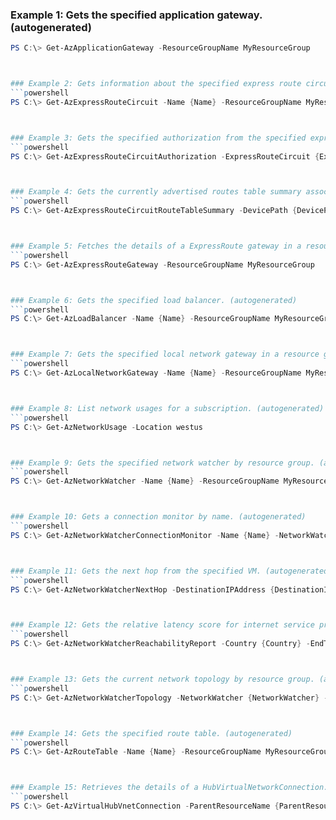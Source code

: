 
### Example 1: Gets the specified application gateway. (autogenerated)
```powershell
PS C:\> Get-AzApplicationGateway -ResourceGroupName MyResourceGroup



### Example 2: Gets information about the specified express route circuit. (autogenerated)
```powershell
PS C:\> Get-AzExpressRouteCircuit -Name {Name} -ResourceGroupName MyResourceGroup



### Example 3: Gets the specified authorization from the specified express route circuit. (autogenerated)
```powershell
PS C:\> Get-AzExpressRouteCircuitAuthorization -ExpressRouteCircuit {ExpressRouteCircuit} -Name {Name}



### Example 4: Gets the currently advertised routes table summary associated with the express route circuit in a resource group. (autogenerated)
```powershell
PS C:\> Get-AzExpressRouteCircuitRouteTableSummary -DevicePath {DevicePath} -ExpressRouteCircuitName {ExpressRouteCircuitName} -PeeringType {PeeringType} -ResourceGroupName MyResourceGroup



### Example 5: Fetches the details of a ExpressRoute gateway in a resource group. (autogenerated)
```powershell
PS C:\> Get-AzExpressRouteGateway -ResourceGroupName MyResourceGroup



### Example 6: Gets the specified load balancer. (autogenerated)
```powershell
PS C:\> Get-AzLoadBalancer -Name {Name} -ResourceGroupName MyResourceGroup



### Example 7: Gets the specified local network gateway in a resource group. (autogenerated)
```powershell
PS C:\> Get-AzLocalNetworkGateway -Name {Name} -ResourceGroupName MyResourceGroup



### Example 8: List network usages for a subscription. (autogenerated)
```powershell
PS C:\> Get-AzNetworkUsage -Location westus



### Example 9: Gets the specified network watcher by resource group. (autogenerated)
```powershell
PS C:\> Get-AzNetworkWatcher -Name {Name} -ResourceGroupName MyResourceGroup



### Example 10: Gets a connection monitor by name. (autogenerated)
```powershell
PS C:\> Get-AzNetworkWatcherConnectionMonitor -Name {Name} -NetworkWatcherName {NetworkWatcherName} -ResourceGroupName MyResourceGroup



### Example 11: Gets the next hop from the specified VM. (autogenerated)
```powershell
PS C:\> Get-AzNetworkWatcherNextHop -DestinationIPAddress {DestinationIPAddress} -NetworkWatcher {NetworkWatcher} -SourceIPAddress {SourceIPAddress} -TargetVirtualMachineId {TargetVirtualMachineId}



### Example 12: Gets the relative latency score for internet service providers from a specified location to Azure regions. (autogenerated)
```powershell
PS C:\> Get-AzNetworkWatcherReachabilityReport -Country {Country} -EndTime {EndTime} -Location westus -NetworkWatcherName {NetworkWatcherName} -ResourceGroupName MyResourceGroup -StartTime {StartTime} -State {State}



### Example 13: Gets the current network topology by resource group. (autogenerated)
```powershell
PS C:\> Get-AzNetworkWatcherTopology -NetworkWatcher {NetworkWatcher} -TargetResourceGroupName {TargetResourceGroupName}



### Example 14: Gets the specified route table. (autogenerated)
```powershell
PS C:\> Get-AzRouteTable -Name {Name} -ResourceGroupName MyResourceGroup



### Example 15: Retrieves the details of a HubVirtualNetworkConnection. (autogenerated)
```powershell
PS C:\> Get-AzVirtualHubVnetConnection -ParentResourceName {ParentResourceName} -ResourceGroupName MyResourceGroup


